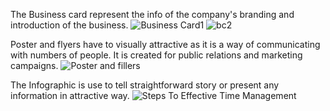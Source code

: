 The Business card represent the info of the company's branding and introduction of the business.
![Business Card1](https://github.com/PurviChauhan14/project/assets/143888310/7f032e08-8f40-441e-9acf-9c8728bea048)
![bc2](https://github.com/PurviChauhan14/project/assets/143888310/3ac63971-ec6e-4275-86d5-2cca8554abca)

Poster and flyers have to visually attractive as it is a way of communicating with numbers of people. It is created for public relations and marketing campaigns.
![Poster and fillers](https://github.com/PurviChauhan14/project/assets/143888310/c26e75ca-d85f-40d6-901a-8e63db668693)


The Infographic is use to tell straightforward story or present any information in attractive way.
![Steps To Effective Time Management](https://github.com/PurviChauhan14/project/assets/143888310/fe6491df-37ea-4826-afae-4806ffed7c53)
